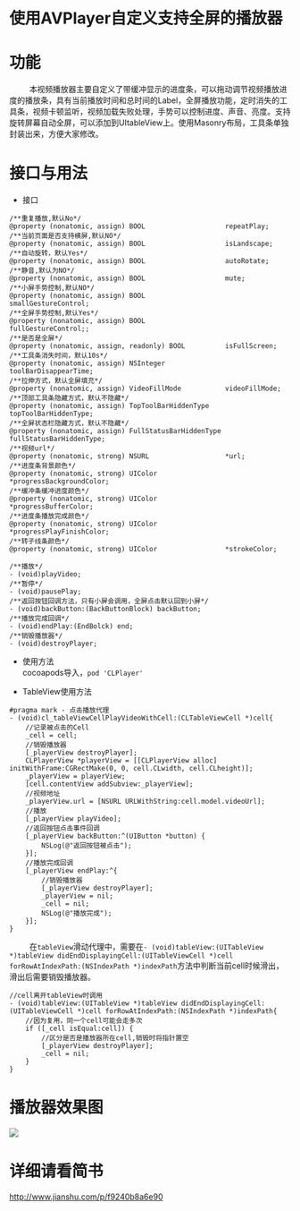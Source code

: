 # 使用AVPlayer自定义支持全屏的播放器

# 功能
    本视频播放器主要自定义了带缓冲显示的进度条，可以拖动调节视频播放进度的播放条，具有当前播放时间和总时间的Label，全屏播放功能，定时消失的工具条，视频卡顿监听，视频加载失败处理，手势可以控制进度、声音、亮度。支持旋转屏幕自动全屏，可以添加到UItableView上。使用Masonry布局，工具条单独封装出来，方便大家修改。
# 接口与用法
+ 接口

```
/**重复播放,默认No*/
@property (nonatomic, assign) BOOL                    repeatPlay;
/**当前页面是否支持横屏,默认NO*/
@property (nonatomic, assign) BOOL                    isLandscape;
/**自动旋转，默认Yes*/
@property (nonatomic, assign) BOOL                    autoRotate;
/**静音,默认为NO*/
@property (nonatomic, assign) BOOL                    mute;
/**小屏手势控制,默认NO*/
@property (nonatomic, assign) BOOL                    smallGestureControl;
/**全屏手势控制,默认Yes*/
@property (nonatomic, assign) BOOL                    fullGestureControl;;
/**是否是全屏*/
@property (nonatomic, assign, readonly) BOOL          isFullScreen;
/**工具条消失时间，默认10s*/
@property (nonatomic, assign) NSInteger               toolBarDisappearTime;
/**拉伸方式，默认全屏填充*/
@property (nonatomic, assign) VideoFillMode           videoFillMode;
/**顶部工具条隐藏方式，默认不隐藏*/
@property (nonatomic, assign) TopToolBarHiddenType    topToolBarHiddenType;
/**全屏状态栏隐藏方式，默认不隐藏*/
@property (nonatomic, assign) FullStatusBarHiddenType fullStatusBarHiddenType;
/**视频url*/
@property (nonatomic, strong) NSURL                   *url;
/**进度条背景颜色*/
@property (nonatomic, strong) UIColor                 *progressBackgroundColor;
/**缓冲条缓冲进度颜色*/
@property (nonatomic, strong) UIColor                 *progressBufferColor;
/**进度条播放完成颜色*/
@property (nonatomic, strong) UIColor                 *progressPlayFinishColor;
/**转子线条颜色*/
@property (nonatomic, strong) UIColor                 *strokeColor;

/**播放*/
- (void)playVideo;
/**暂停*/
- (void)pausePlay;
/**返回按钮回调方法，只有小屏会调用，全屏点击默认回到小屏*/
- (void)backButton:(BackButtonBlock) backButton;
/**播放完成回调*/
- (void)endPlay:(EndBolck) end;
/**销毁播放器*/
- (void)destroyPlayer;

```

+ 使用方法
     
      cocoapods导入，`pod 'CLPlayer'`

+ TableView使用方法

```
#pragma mark - 点击播放代理
- (void)cl_tableViewCellPlayVideoWithCell:(CLTableViewCell *)cell{
    //记录被点击的Cell
    _cell = cell;
    //销毁播放器
    [_playerView destroyPlayer];
    CLPlayerView *playerView = [[CLPlayerView alloc] initWithFrame:CGRectMake(0, 0, cell.CLwidth, cell.CLheight)];
    _playerView = playerView;
    [cell.contentView addSubview:_playerView];
    //视频地址
    _playerView.url = [NSURL URLWithString:cell.model.videoUrl];
    //播放
    [_playerView playVideo];
    //返回按钮点击事件回调
    [_playerView backButton:^(UIButton *button) {
        NSLog(@"返回按钮被点击");
    }];
    //播放完成回调
    [_playerView endPlay:^{
        //销毁播放器
        [_playerView destroyPlayer];
        _playerView = nil;
        _cell = nil;
        NSLog(@"播放完成");
    }];
}

```
    在`tableView`滑动代理中，需要在`- (void)tableView:(UITableView *)tableView didEndDisplayingCell:(UITableViewCell *)cell forRowAtIndexPath:(NSIndexPath *)indexPath`方法中判断当前cell时候滑出，滑出后需要销毁播放器。

```
//cell离开tableView时调用
- (void)tableView:(UITableView *)tableView didEndDisplayingCell:(UITableViewCell *)cell forRowAtIndexPath:(NSIndexPath *)indexPath{
    //因为复用，同一个cell可能会走多次
    if ([_cell isEqual:cell]) {
        //区分是否是播放器所在cell,销毁时将指针置空
        [_playerView destroyPlayer];
        _cell = nil;
    }
}
```
# 播放器效果图

![](https://github.com/JmoVxia/CLPlayer/blob/master/%E6%95%88%E6%9E%9C%E5%9B%BE.gif)




# 详细请看简书

http://www.jianshu.com/p/f9240b8a6e90
